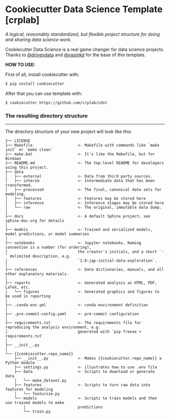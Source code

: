 # Cookiecutter Data Science Template [crplab]

_A logical, reasonably standardized, but flexible project structure for doing and sharing data science work._

Cookiecutter Data Science is a real game changer for data science projects.
Thanks to [@drivendata](https://github.com/drivendata) and [@vasinkd](https://github.com/vasinkd) for the base of this template.

__HOW TO USE:__

First of all, install cookiecutter with:
```bash
$ pip install cookiecutter
```
After that you can use template with:
```bash
$ cookiecutter https://github.com/crplab/cdst
```

### The resulting directory structure
------------

The directory structure of your new project will look like this:

```
├── LICENSE
├── Makefile                    <- Makefile with commands like `make init` or `make clean`
├── make.bat                    <- It's like the Makefile, but for Windows
├── README.md                   <- The top-level README for developers using this project.
├── data
│   ├── external                <- Data from third party sources.
│   ├── interim                 <- Intermediate data that has been transformed.
│   ├── processed               <- The final, canonical data sets for modeling.
│   ├── features                <- Features may be stored here
│   ├── inference               <- Inference stages may be stored here
│   └── raw                     <- The original, immutable data dump.
│
├── docs                        <- A default Sphinx project; see sphinx-doc.org for details
│
├── models                      <- Trained and serialized models, model predictions, or model summaries
│
├── notebooks                   <- Jupyter notebooks. Naming convention is a number (for ordering),
│                               the creator's initials, and a short `-` delimited description, e.g.
│                               `1.0-jqp-initial-data-exploration`.
│
├── references                  <- Data dictionaries, manuals, and all other explanatory materials.
│
├── reports                     <- Generated analysis as HTML, PDF, LaTeX, etc.
│   └── figures                 <- Generated graphics and figures to be used in reporting
│
├── .conda-env.yml              <- conda environment definition
│   
├── .pre-commit-config.yaml     <- pre-commit configuration
│
├── requirements.txt            <- The requirements file for reproducing the analysis environment, e.g.
│                               generated with `pip freeze > requirements.txt`
│   
├── __init__.py
│
└── {{cookiecutter.repo_name}}
    ├── __init__.py             <- Makes {{cookiecutter.repo_name}} a Python module
    ├── settings.py             <- illustrates how to use .env file
    ├── data                    <- Scripts to download or generate data
    │   └── make_dataset.py
    ├── features                <- Scripts to turn raw data into features for modeling
    │   └── featurize.py
    └── models                  <- Scripts to train models and then use trained models to make
        │                       predictions
        └── train.py
```

